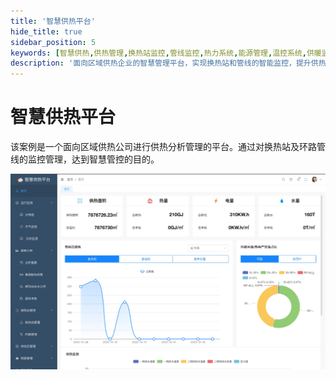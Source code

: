 ```yaml
---
title: '智慧供热平台'
hide_title: true
sidebar_position: 5
keywords: [智慧供热,供热管理,换热站监控,管线监控,热力系统,能源管理,温控系统,供暖监测,智能供热,物联网应用]
description: '面向区域供热企业的智慧管理平台，实现换热站和管线的智能监控，提升供热效率和管理水平。'
---
```


# 智慧供热平台

该案例是一个面向区域供热公司进行供热分析管理的平台。通过对换热站及环路管线的监控管理，达到智慧管控的目的。

![](./imgs/zhgy01.jpg)
